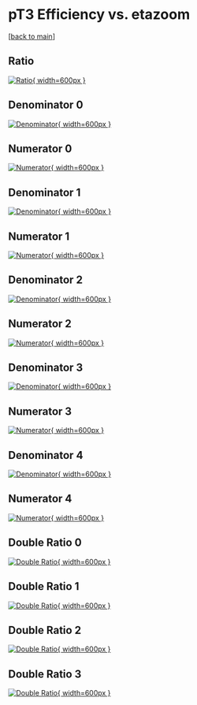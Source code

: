 # pT3 Efficiency vs. etazoom

[[back to main](./)]



## Ratio

[![Ratio](../mtv/var/pT3_xtr_11_0_eff_etazoom.png){ width=600px }](../mtv/var/pT3_xtr_11_0_eff_etazoom.pdf)

## Denominator 0

[![Denominator](../mtv/den/pT3_xtr_11_0_eff_etazoom_den0.png){ width=600px }](../mtv/den/pT3_xtr_11_0_eff_etazoom_den0.pdf)

## Numerator 0

[![Numerator](../mtv/num/pT3_xtr_11_0_eff_etazoom_num0.png){ width=600px }](../mtv/num/pT3_xtr_11_0_eff_etazoom_num0.pdf)

## Denominator 1

[![Denominator](../mtv/den/pT3_xtr_11_0_eff_etazoom_den1.png){ width=600px }](../mtv/den/pT3_xtr_11_0_eff_etazoom_den1.pdf)

## Numerator 1

[![Numerator](../mtv/num/pT3_xtr_11_0_eff_etazoom_num1.png){ width=600px }](../mtv/num/pT3_xtr_11_0_eff_etazoom_num1.pdf)

## Denominator 2

[![Denominator](../mtv/den/pT3_xtr_11_0_eff_etazoom_den2.png){ width=600px }](../mtv/den/pT3_xtr_11_0_eff_etazoom_den2.pdf)

## Numerator 2

[![Numerator](../mtv/num/pT3_xtr_11_0_eff_etazoom_num2.png){ width=600px }](../mtv/num/pT3_xtr_11_0_eff_etazoom_num2.pdf)

## Denominator 3

[![Denominator](../mtv/den/pT3_xtr_11_0_eff_etazoom_den3.png){ width=600px }](../mtv/den/pT3_xtr_11_0_eff_etazoom_den3.pdf)

## Numerator 3

[![Numerator](../mtv/num/pT3_xtr_11_0_eff_etazoom_num3.png){ width=600px }](../mtv/num/pT3_xtr_11_0_eff_etazoom_num3.pdf)

## Denominator 4

[![Denominator](../mtv/den/pT3_xtr_11_0_eff_etazoom_den4.png){ width=600px }](../mtv/den/pT3_xtr_11_0_eff_etazoom_den4.pdf)

## Numerator 4

[![Numerator](../mtv/num/pT3_xtr_11_0_eff_etazoom_num4.png){ width=600px }](../mtv/num/pT3_xtr_11_0_eff_etazoom_num4.pdf)

## Double Ratio 0

[![Double Ratio](../mtv/ratio/pT3_xtr_11_0_eff_etazoom_ratio0.png){ width=600px }](../mtv/ratio/pT3_xtr_11_0_eff_etazoom_ratio0.pdf)

## Double Ratio 1

[![Double Ratio](../mtv/ratio/pT3_xtr_11_0_eff_etazoom_ratio1.png){ width=600px }](../mtv/ratio/pT3_xtr_11_0_eff_etazoom_ratio1.pdf)

## Double Ratio 2

[![Double Ratio](../mtv/ratio/pT3_xtr_11_0_eff_etazoom_ratio2.png){ width=600px }](../mtv/ratio/pT3_xtr_11_0_eff_etazoom_ratio2.pdf)

## Double Ratio 3

[![Double Ratio](../mtv/ratio/pT3_xtr_11_0_eff_etazoom_ratio3.png){ width=600px }](../mtv/ratio/pT3_xtr_11_0_eff_etazoom_ratio3.pdf)

